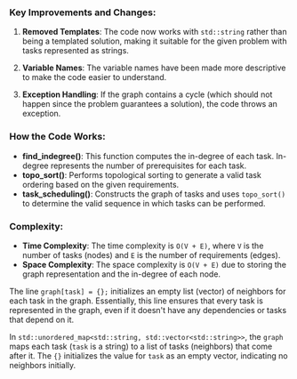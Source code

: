 ### Key Improvements and Changes:
1. **Removed Templates**: The code now works with `std::string` rather than being a templated solution, making it suitable for the given problem with tasks represented as strings.

2. **Variable Names**: The variable names have been made more descriptive to make the code easier to understand.

3. **Exception Handling**: If the graph contains a cycle (which should not happen since the problem guarantees a solution), the code throws an exception.

### How the Code Works:
- **find_indegree()**: This function computes the in-degree of each task. In-degree represents the number of prerequisites for each task.
- **topo_sort()**: Performs topological sorting to generate a valid task ordering based on the given requirements.
- **task_scheduling()**: Constructs the graph of tasks and uses `topo_sort()` to determine the valid sequence in which tasks can be performed.

### Complexity:
- **Time Complexity**: The time complexity is `O(V + E)`, where `V` is the number of tasks (nodes) and `E` is the number of requirements (edges).
- **Space Complexity**: The space complexity is `O(V + E)` due to storing the graph representation and the in-degree of each node.

The line `graph[task] = {};` initializes an empty list (vector) of neighbors for each task in the graph. Essentially, this line ensures that every task is represented in the graph, even if it doesn't have any dependencies or tasks that depend on it.

In `std::unordered_map<std::string, std::vector<std::string>>`, the `graph` maps each task (`task` is a string) to a list of tasks (neighbors) that come after it. The `{}` initializes the value for `task` as an empty vector, indicating no neighbors initially.